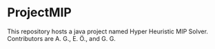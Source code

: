 ProjectMIP
==========
This repository hosts a java project named Hyper Heuristic MIP Solver.
Contributors are A. G., E. Ö., and G. G. 
